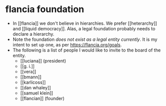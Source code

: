 # flancia foundation

- In [[flancia]] we don't believe in hierarchies. We prefer [[heterarchy]] and [[liquid democracy]]. Alas, a legal foundation probably needs to declare a hierarchy. 
- Note the foundation *does not exist as a legal entity currently*. It is my intent to set up one, as per <https://flancia.org/goals>.
- The following is a list of people I would like to invite to the board of the entity.
  - [[luciana]] (president)
  - [[g. i.]]
  - [[vera]]
  - [[bmann]]
  - [[karlicoss]]
  - [[dan whaley]]
  - [[samuel klein]]
  - [[flancian]] (founder)

